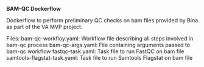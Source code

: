 **BAM-QC Dockerflow**

Dockerflow to perform preliminary QC checks on bam files provided by Bina as part of the VA MVP project.

Files:
bam-qc-workfloy.yaml: Workflow file describing all steps involved in bam-qc process
bam-qc-args.yaml: File containing arguments passed to bam-qc workflow
fastqc-task.yaml: Task file to run FastQC on bam file
samtools-flagstat-task.yaml: Task file to run Samtools Flagstat on bam file 

